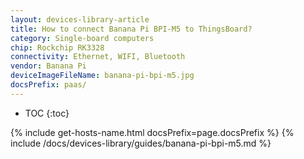```yaml
---
layout: devices-library-article
title: How to connect Banana Pi BPI-M5 to ThingsBoard?
category: Single-board computers
chip: Rockchip RK3328
connectivity: Ethernet, WIFI, Bluetooth
vendor: Banana Pi
deviceImageFileName: banana-pi-bpi-m5.jpg
docsPrefix: paas/
---
```



* TOC
{:toc}

{% include get-hosts-name.html docsPrefix=page.docsPrefix %}
{% include /docs/devices-library/guides/banana-pi-bpi-m5.md %}